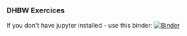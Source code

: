 ### DHBW Exercices

If you don't have jupyter installed - use this binder:
[![Binder](https://mybinder.org/badge_logo.svg)](https://mybinder.org/v2/gh/dermahax/DHBW/tree/main)
